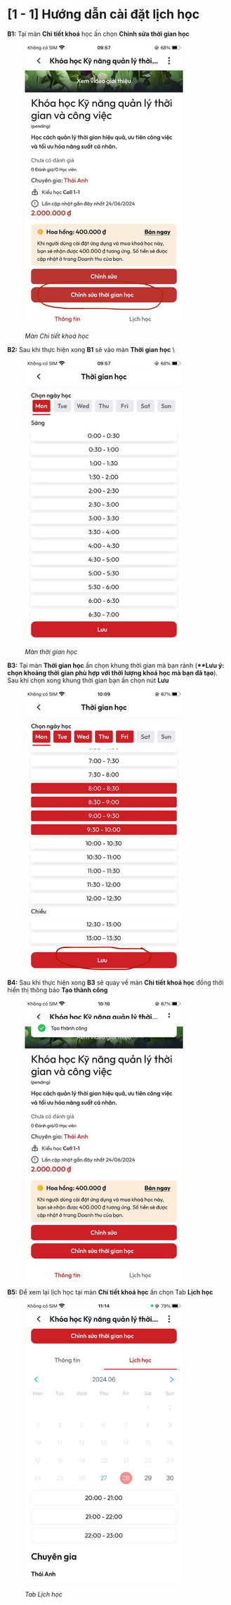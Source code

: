 # \[1 - 1] Hướng dẫn cài đặt lịch học

**B1:** Tại màn **Chi tiết khoá** học ấn chọn **Chỉnh sửa thời gian học**

<figure><img src="../.gitbook/assets/photo_2024-06-27_10-00-00.jpg" alt="" width="360"><figcaption><p><em>Màn Chi tiết khoá học</em></p></figcaption></figure>

**B2:** Sau khi thực hiện xong **B1** sẽ vào màn **Thời gian học** \


<figure><img src="../.gitbook/assets/photo_2024-06-27_09-57-31 (1).jpg" alt="" width="360"><figcaption><p><em>Màn thời gian học</em></p></figcaption></figure>

**B3:** Tại màn **Thời gian học** ấn chọn khung thời gian mà bạn rảnh (**\*\*Lưu ý: chọn khoảng thời gian phù hợp với thời lượng khoá học mà bạn đã tạo**). Sau khi chọn xong khung thời gian bạn ấn chọn nút **Lưu**

<figure><img src="../.gitbook/assets/photo_2024-06-27_09-57-33.jpg" alt="" width="360"><figcaption></figcaption></figure>

**B4:** Sau khi thực hiện xong **B3** sẽ quay về màn **Chi tiết khoá học** đồng thời hiển thị thông báo **Tạo thành công**&#x20;

<figure><img src="../.gitbook/assets/photo_2024-06-27_10-13-54.jpg" alt="" width="360"><figcaption></figcaption></figure>

**B5:** Để xem lại lịch học tại màn **Chi tiết khoá học** ấn chọn Tab **Lịch học**

<figure><img src="../.gitbook/assets/photo_2024-06-27_11-14-48.jpg" alt="" width="360"><figcaption><p><em>Tab Lịch học</em></p></figcaption></figure>
